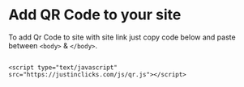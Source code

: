 # Add QR Code to your site

To add Qr Code to site with site link just copy code below and paste between  ```<body>```  & ```</body>```.



```

<script type="text/javascript" src="https://justinclicks.com/js/qr.js"></script>


```
